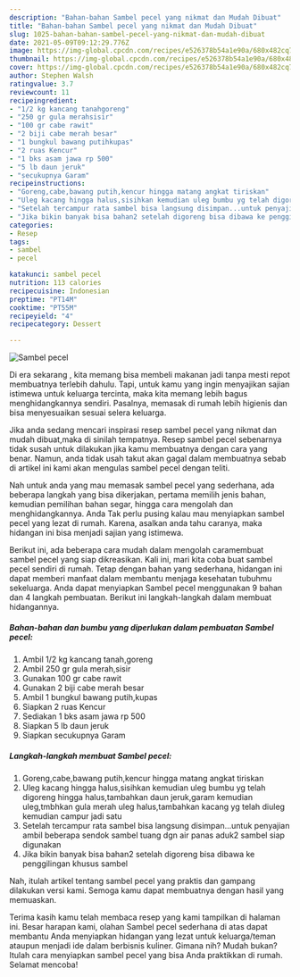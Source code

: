 ```yaml
---
description: "Bahan-bahan Sambel pecel yang nikmat dan Mudah Dibuat"
title: "Bahan-bahan Sambel pecel yang nikmat dan Mudah Dibuat"
slug: 1025-bahan-bahan-sambel-pecel-yang-nikmat-dan-mudah-dibuat
date: 2021-05-09T09:12:29.776Z
image: https://img-global.cpcdn.com/recipes/e526378b54a1e90a/680x482cq70/sambel-pecel-foto-resep-utama.jpg
thumbnail: https://img-global.cpcdn.com/recipes/e526378b54a1e90a/680x482cq70/sambel-pecel-foto-resep-utama.jpg
cover: https://img-global.cpcdn.com/recipes/e526378b54a1e90a/680x482cq70/sambel-pecel-foto-resep-utama.jpg
author: Stephen Walsh
ratingvalue: 3.7
reviewcount: 11
recipeingredient:
- "1/2 kg kancang tanahgoreng"
- "250 gr gula merahsisir"
- "100 gr cabe rawit"
- "2 biji cabe merah besar"
- "1 bungkul bawang putihkupas"
- "2 ruas Kencur"
- "1 bks asam jawa rp 500"
- "5 lb daun jeruk"
- "secukupnya Garam"
recipeinstructions:
- "Goreng,cabe,bawang putih,kencur hingga matang angkat tiriskan"
- "Uleg kacang hingga halus,sisihkan kemudian uleg bumbu yg telah digoreng hingga halus,tambahkan daun jeruk,garam kemudian uleg,tmbhkan gula merah uleg halus,tambahkan kacang yg telah diuleg kemudian campur jadi satu"
- "Setelah tercampur rata sambel bisa langsung disimpan...untuk penyajian ambil beberapa sendok sambel tuang dgn air panas aduk2 sambel siap digunakan"
- "Jika bikin banyak bisa bahan2 setelah digoreng bisa dibawa ke penggilingan khusus sambel"
categories:
- Resep
tags:
- sambel
- pecel

katakunci: sambel pecel 
nutrition: 113 calories
recipecuisine: Indonesian
preptime: "PT14M"
cooktime: "PT55M"
recipeyield: "4"
recipecategory: Dessert

---
```



![Sambel pecel](https://img-global.cpcdn.com/recipes/e526378b54a1e90a/680x482cq70/sambel-pecel-foto-resep-utama.jpg)

Di era  sekarang , kita memang bisa membeli makanan jadi tanpa mesti repot membuatnya terlebih dahulu. Tapi, untuk kamu yang ingin menyajikan sajian istimewa untuk keluarga tercinta, maka kita memang lebih bagus menghidangkannya sendiri. Pasalnya, memasak di rumah lebih higienis dan bisa menyesuaikan sesuai selera keluarga.

Jika anda sedang mencari inspirasi resep sambel pecel yang nikmat dan mudah dibuat,maka di sinilah tempatnya. Resep sambel pecel  sebenarnya tidak susah untuk dilakukan jika kamu membuatnya dengan cara yang benar. Namun, anda tidak usah takut akan gagal dalam membuatnya 
sebab di artikel ini kami akan mengulas sambel pecel dengan teliti.  



Nah untuk anda yang mau memasak sambel pecel yang sederhana, ada beberapa langkah yang bisa dikerjakan, pertama memilih jenis bahan, kemudian pemilihan bahan segar, hingga cara mengolah dan menghidangkannya. Anda Tak perlu pusing kalau mau menyiapkan sambel pecel yang lezat di rumah. Karena, asalkan anda  tahu caranya, maka hidangan ini bisa menjadi sajian yang istimewa.

Berikut ini, ada beberapa cara mudah dalam mengolah caramembuat sambel pecel yang siap dikreasikan. Kali ini, mari kita coba buat sambel pecel sendiri di rumah. Tetap dengan bahan yang sederhana, hidangan ini dapat memberi manfaat dalam membantu menjaga kesehatan tubuhmu sekeluarga. Anda dapat menyiapkan Sambel pecel menggunakan 9 bahan dan 4 langkah pembuatan. Berikut ini langkah-langkah dalam membuat hidangannya.

<!--inarticleads1-->

##### Bahan-bahan dan bumbu yang diperlukan dalam pembuatan Sambel pecel:

1. Ambil 1/2 kg kancang tanah,goreng
1. Ambil 250 gr gula merah,sisir
1. Gunakan 100 gr cabe rawit
1. Gunakan 2 biji cabe merah besar
1. Ambil 1 bungkul bawang putih,kupas
1. Siapkan 2 ruas Kencur
1. Sediakan 1 bks asam jawa rp 500
1. Siapkan 5 lb daun jeruk
1. Siapkan secukupnya Garam




<!--inarticleads2-->

##### Langkah-langkah membuat Sambel pecel:

1. Goreng,cabe,bawang putih,kencur hingga matang angkat tiriskan
1. Uleg kacang hingga halus,sisihkan kemudian uleg bumbu yg telah digoreng hingga halus,tambahkan daun jeruk,garam kemudian uleg,tmbhkan gula merah uleg halus,tambahkan kacang yg telah diuleg kemudian campur jadi satu
1. Setelah tercampur rata sambel bisa langsung disimpan...untuk penyajian ambil beberapa sendok sambel tuang dgn air panas aduk2 sambel siap digunakan
1. Jika bikin banyak bisa bahan2 setelah digoreng bisa dibawa ke penggilingan khusus sambel




Nah, itulah artikel tentang  sambel pecel  yang praktis dan gampang dilakukan versi kami. Semoga kamu dapat membuatnya dengan hasil yang memuaskan. 

Terima kasih kamu telah membaca resep yang kami tampilkan di halaman ini. Besar harapan kami, olahan  Sambel pecel sederhana di atas dapat membantu Anda menyiapkan hidangan yang lezat untuk keluarga/teman ataupun menjadi ide dalam berbisnis kuliner. Gimana nih? Mudah bukan? Itulah cara menyiapkan sambel pecel yang bisa Anda praktikkan di rumah. Selamat mencoba!

